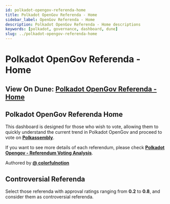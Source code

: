 ```yaml
---
id: polkadot-opengov-referenda-home
title: Polkadot OpenGov Referenda - Home
sidebar_label: OpenGov Referenda - Home
description: Polkadot OpenGov Referenda - Home descriptions
keywords: [polkadot, governance, dashboard, dune]
slug: ../polkadot-opengov-referenda-home
---
```


# Polkadot OpenGov Referenda - Home

## View On Dune: [Polkadot OpenGov Referenda - Home](https://dune.com/substrate/polkadot-opengov-active-referenda)

## Polkadot OpenGov Referenda Home

This dashboard is designed for those who wish to vote, allowing them to quickly understand the
current trend in Polkadot OpenGov and proceed to vote on
[**Polkassembly**](https://polkadot.polkassembly.io/opengov).

If you want to see more details of each referendum, please check
[**Polkadot Opengov - Referendum Voting Analysis**](https://dune.com/substrate/polkadot-referendum).

Authored by [**@ colorfulnotion**](https://x.com/colorfulnotion)

<!-- ![Preview screenshot 1](docs/assets/dune-analytics/polkadot-opengov-referenda-home_preview_1.jpeg) -->

## Controversial Referenda

Select those referenda with approval ratings ranging from **0.2** to **0.8**, and consider them as
controversial referenda.

<!-- ![Preview screenshot 2](docs/assets/dune-analytics/polkadot-opengov-referenda-home_preview_2.jpeg) -->
